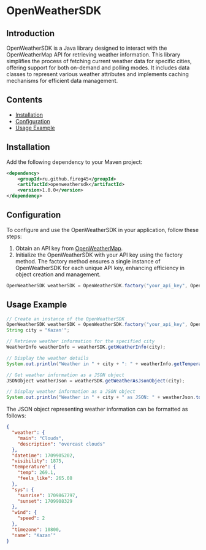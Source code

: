 # OpenWeatherSDK

## Introduction

OpenWeatherSDK is a Java library designed to interact with the OpenWeatherMap API for retrieving weather information. This library simplifies the process of fetching current weather data for specific cities, offering support for both on-demand and polling modes. It includes data classes to represent various weather attributes and implements caching mechanisms for efficient data management.

## Contents

- [Installation](#installation)
- [Configuration](#configuration)
- [Usage Example](#usage-example)

## Installation

Add the following dependency to your Maven project:

```xml
<dependency>
    <groupId>ru.github.fireg45</groupId>
    <artifactId>openweathersdk</artifactId>
    <version>1.0.0</version>
</dependency>
```
## Configuration

To configure and use the OpenWeatherSDK in your application, follow these steps:

1. Obtain an API key from [OpenWeatherMap](https://openweathermap.org/api).
2. Initialize the OpenWeatherSDK with your API key using the factory method. The factory method ensures a single instance of OpenWeatherSDK for each unique API key, enhancing efficiency in object creation and management.

```java
OpenWeatherSDK weatherSDK = OpenWeatherSDK.factory("your_api_key", OpenWeatherSDKMode.POLLING);
```

## Usage Example

```java
// Create an instance of the OpenWeatherSDK
OpenWeatherSDK weatherSDK = OpenWeatherSDK.factory("your_api_key", OpenWeatherSDKMode.POLLING);
String city = "Kazan'";

// Retrieve weather information for the specified city
WeatherInfo weatherInfo = weatherSDK.getWeatherInfo(city);

// Display the weather details
System.out.println("Weather in " + city + ": " + weatherInfo.getTemperature() + "C, " + weatherInfo.getWeather().getDescription());

// Get weather information as a JSON object
JSONObject weatherJson = weatherSDK.getWeatherAsJsonObject(city);

// Display weather information as a JSON object
System.out.println("Weather in " + city + " as JSON: " + weatherJson.toString());
```

The JSON object representing weather information can be formatted as follows:

```json
{
  "weather": {
    "main": "Clouds",
    "description": "overcast clouds"
  },
  "datetime": 1709905202,
  "visibility": 1875,
  "temperature": {
    "temp": 269.1,
    "feels_like": 265.08
  },
  "sys": {
    "sunrise": 1709867797,
    "sunset": 1709908329
  },
  "wind": {
    "speed": 2
  },
  "timezone": 10800,
  "name": "Kazan’"
}
```
